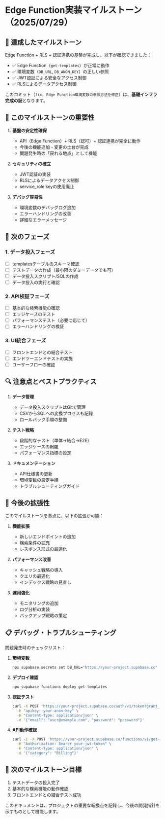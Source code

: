 # Edge Function実装マイルストーン（2025/07/29）

## 🎯 達成したマイルストーン

Edge Function + RLS + 認証連携の基盤が完成し、以下が確認できました：

- ✅ Edge Function（`get-templates`）が正常に動作
- ✅ 環境変数（`DB_URL`, `DB_ANON_KEY`）の正しい参照
- ✅ JWT認証による安全なアクセス制御
- ✅ RLSによるデータアクセス制御

このコミット（`fix: Edge Function環境変数の参照方法を修正`）は、**基礎インフラ完成の証**となります。

## 🌟 このマイルストーンの重要性

1. **基盤の安定性確保**
   - API（Edge Function）+ RLS（認可）+ 認証連携が完全に動作
   - 今後の機能追加・変更の土台が完成
   - 問題発生時の「戻れる地点」として機能

2. **セキュリティの確立**
   - JWT認証の実装
   - RLSによるデータアクセス制御
   - service_role keyの使用廃止

3. **デバッグ容易性**
   - 環境変数のデバッグログ追加
   - エラーハンドリングの改善
   - 詳細なエラーメッセージ

## 📝 次のフェーズ

### 1. データ投入フェーズ
- [ ] templatesテーブルのスキーマ確認
- [ ] テストデータの作成（最小限のダミーデータでも可）
- [ ] データ投入スクリプト/SQLの作成
- [ ] データ投入の実行と確認

### 2. API検証フェーズ
- [ ] 基本的な検索機能の確認
- [ ] エッジケースのテスト
- [ ] パフォーマンステスト（必要に応じて）
- [ ] エラーハンドリングの検証

### 3. UI統合フェーズ
- [ ] フロントエンドとの結合テスト
- [ ] エンドツーエンドテストの実施
- [ ] ユーザーフローの確認

## 🔍 注意点とベストプラクティス

1. **データ管理**
   - データ投入スクリプトはGitで管理
   - CSVからSQLへの変換プロセスも記録
   - ロールバック手順の整備

2. **テスト戦略**
   - 段階的なテスト（単体→結合→E2E）
   - エッジケースの網羅
   - パフォーマンス指標の設定

3. **ドキュメンテーション**
   - API仕様書の更新
   - 環境変数の設定手順
   - トラブルシューティングガイド

## 🚀 今後の拡張性

このマイルストーンを基点に、以下の拡張が可能：

1. **機能拡張**
   - 新しいエンドポイントの追加
   - 検索条件の拡充
   - レスポンス形式の最適化

2. **パフォーマンス改善**
   - キャッシュ戦略の導入
   - クエリの最適化
   - インデックス戦略の見直し

3. **運用強化**
   - モニタリングの追加
   - ログ分析の実装
   - バックアップ戦略の策定

## 📋 デバッグ・トラブルシューティング

問題発生時のチェックリスト：

1. **環境変数**
   ```bash
   npx supabase secrets set DB_URL="https://your-project.supabase.co" DB_ANON_KEY="your-anon-key"
   ```

2. **デプロイ確認**
   ```bash
   npx supabase functions deploy get-templates
   ```

3. **認証テスト**
   ```bash
   curl -X POST 'https://your-project.supabase.co/auth/v1/token?grant_type=password' \
     -H "apikey: your-anon-key" \
     -H "Content-Type: application/json" \
     -d '{"email": "user@example.com", "password": "password"}'
   ```

4. **API動作確認**
   ```bash
   curl -i -X POST 'https://your-project.supabase.co/functions/v1/get-templates' \
     -H "Authorization: Bearer your-jwt-token" \
     -H "Content-Type: application/json" \
     -d '{"category": "Billing"}'
   ```

## 🎯 次のマイルストーン目標

1. テストデータの投入完了
2. 基本的な検索機能の動作確認
3. フロントエンドとの結合テスト成功

このドキュメントは、プロジェクトの重要な転換点を記録し、今後の開発指針を示すものとして機能します。 